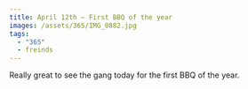 ```yaml
---
title: April 12th — First BBQ of the year
images: /assets/365/IMG_0882.jpg
tags:
  - "365"
  - freinds
---
```

Really great to see the gang today for the first BBQ of the year. 
